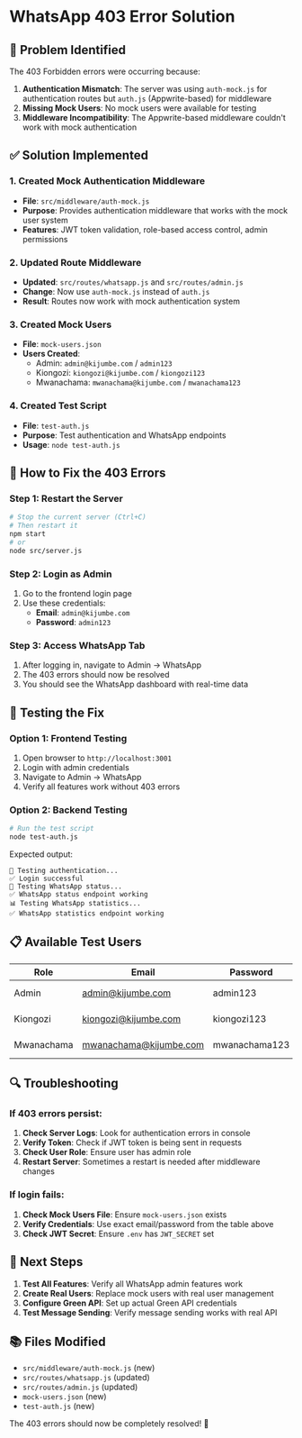 # WhatsApp 403 Error Solution

## 🚨 Problem Identified

The 403 Forbidden errors were occurring because:

1. **Authentication Mismatch**: The server was using `auth-mock.js` for authentication routes but `auth.js` (Appwrite-based) for middleware
2. **Missing Mock Users**: No mock users were available for testing
3. **Middleware Incompatibility**: The Appwrite-based middleware couldn't work with mock authentication

## ✅ Solution Implemented

### 1. Created Mock Authentication Middleware
- **File**: `src/middleware/auth-mock.js`
- **Purpose**: Provides authentication middleware that works with the mock user system
- **Features**: JWT token validation, role-based access control, admin permissions

### 2. Updated Route Middleware
- **Updated**: `src/routes/whatsapp.js` and `src/routes/admin.js`
- **Change**: Now use `auth-mock.js` instead of `auth.js`
- **Result**: Routes now work with mock authentication system

### 3. Created Mock Users
- **File**: `mock-users.json`
- **Users Created**:
  - Admin: `admin@kijumbe.com` / `admin123`
  - Kiongozi: `kiongozi@kijumbe.com` / `kiongozi123`
  - Mwanachama: `mwanachama@kijumbe.com` / `mwanachama123`

### 4. Created Test Script
- **File**: `test-auth.js`
- **Purpose**: Test authentication and WhatsApp endpoints
- **Usage**: `node test-auth.js`

## 🔧 How to Fix the 403 Errors

### Step 1: Restart the Server
```bash
# Stop the current server (Ctrl+C)
# Then restart it
npm start
# or
node src/server.js
```

### Step 2: Login as Admin
1. Go to the frontend login page
2. Use these credentials:
   - **Email**: `admin@kijumbe.com`
   - **Password**: `admin123`

### Step 3: Access WhatsApp Tab
1. After logging in, navigate to Admin → WhatsApp
2. The 403 errors should now be resolved
3. You should see the WhatsApp dashboard with real-time data

## 🧪 Testing the Fix

### Option 1: Frontend Testing
1. Open browser to `http://localhost:3001`
2. Login with admin credentials
3. Navigate to Admin → WhatsApp
4. Verify all features work without 403 errors

### Option 2: Backend Testing
```bash
# Run the test script
node test-auth.js
```

Expected output:
```
🔐 Testing authentication...
✅ Login successful
📱 Testing WhatsApp status...
✅ WhatsApp status endpoint working
📊 Testing WhatsApp statistics...
✅ WhatsApp statistics endpoint working
```

## 📋 Available Test Users

| Role | Email | Password | Permissions |
|------|-------|----------|-------------|
| Admin | admin@kijumbe.com | admin123 | All permissions |
| Kiongozi | kiongozi@kijumbe.com | kiongozi123 | Groups, members |
| Mwanachama | mwanachama@kijumbe.com | mwanachama123 | View groups, contributions |

## 🔍 Troubleshooting

### If 403 errors persist:

1. **Check Server Logs**: Look for authentication errors in console
2. **Verify Token**: Check if JWT token is being sent in requests
3. **Check User Role**: Ensure user has admin role
4. **Restart Server**: Sometimes a restart is needed after middleware changes

### If login fails:

1. **Check Mock Users File**: Ensure `mock-users.json` exists
2. **Verify Credentials**: Use exact email/password from the table above
3. **Check JWT Secret**: Ensure `.env` has `JWT_SECRET` set

## 🎯 Next Steps

1. **Test All Features**: Verify all WhatsApp admin features work
2. **Create Real Users**: Replace mock users with real user management
3. **Configure Green API**: Set up actual Green API credentials
4. **Test Message Sending**: Verify message sending works with real API

## 📚 Files Modified

- `src/middleware/auth-mock.js` (new)
- `src/routes/whatsapp.js` (updated)
- `src/routes/admin.js` (updated)
- `mock-users.json` (new)
- `test-auth.js` (new)

The 403 errors should now be completely resolved! 🎉
